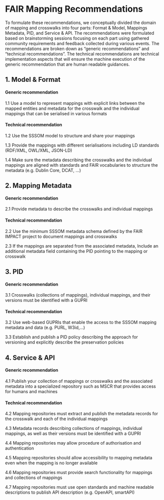 # FAIR Mapping Recommendations
To formulate these recommendations, we conceptually divided the domain of mapping and crosswalks into four parts:  Format & Model, Mappings Metadata, PID, and Service & API. The recommendations were formulated based on brainstorming sessions focusing on each part using gathered community requirements and feedback collected during various events. The recommendations are broken down as “generic recommendations” and “technical recommendations”. The technical recommendations are technical implementation aspects that will ensure the machine execution of the generic recommendation that are human readable guidances.
## 1. Model & Format 
#### Generic recommendation
1.1 Use a model to represent mappings with explicit links between the mapped entities and metadata for the crosswalk and the individual mappings that can be serialised in various formats
#### Technical recommendation
1.2 Use the SSSOM model  to structure and share your mappings

1.3 Provide the mappings with different serialisations including LD standards (RDF/XML, OWL/XML, JSON-LD)

1.4 Make sure the metadata describing the crosswalks and the individual mappings are aligned with standards and FAIR vocabularies to structure the metadata (e.g. Dublin Core, DCAT, …)
## 2. Mapping Metadata 
#### Generic recommendation
2.1 Provide metadata to describe the crosswalks and individual mappings
#### Technical recommendation
2.2 Use the minimum SSSOM metadata schema defined by the FAIR IMPACT project to document mappings and crosswalks 

2.3 If the mappings are separated from the associated metadata, Include an additional metadata field containing the PID pointing to the mapping or crosswalk
## 3. PID
#### Generic recommendation
3.1 Crosswalks (collections of mappings), individual mappings, and their versions must be identified with a GUPRI
#### Technical recommendation
3.2 Use web-based GUPRIs that enable the access to the SSSOM mapping metadata and data (e.g. PURL, W3id,...) 

3.3 Establish and publish a PID policy describing the approach for versioning and explicitly describe the preservation policies
## 4. Service & API
#### Generic recommendation
4.1 Publish your collection of mappings or crosswalks and the associated metadata into a specialized repository such as MSCR that provides access for humans and machines
#### Technical recommendation
4.2 Mapping repositories must extract and publish the metadata records for the crosswalk and each of the individual mappings

4.3 Metadata records describing collections of mappings, individual mappings, as well as their versions must be identified with a GUPRI

4.4 Mapping repositories may allow procedure of authorisation and authentication

4.5 Mapping repositories should allow accessibility to mapping metadata even when the mapping is no longer available

4.6 Mapping repositories must provide search functionality  for mappings and collections of mappings

4.7 Mapping repositories must use open standards and machine readable descriptions to publish API description (e.g. OpenAPI, smartAPI)

